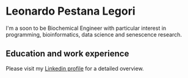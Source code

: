 # Leonardo Pestana Legori
I'm a soon to be Biochemical Engineer with particular interest in programming, bioinformatics, data science and senescence research.

## Education and work experience
Please visit my [Linkedin profile](https://www.linkedin.com/in/leonardopl/) for a detailed overview.
